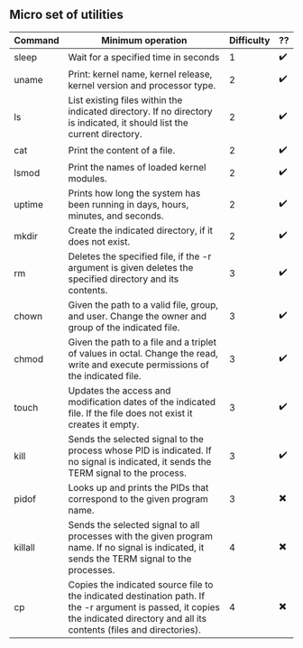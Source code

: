 ## Micro set of utilities 

| Command | Minimum operation                                                                                                                                                                 | Difficulty | ??                       |
|---------|-----------------------------------------------------------------------------------------------------------------------------------------------------------------------------------|------------|--------------------------|
| sleep   | Wait for a specified time in seconds                                                                                                                                              | 1          | :heavy_check_mark:       |
| uname   | Print: kernel name, kernel release, kernel version and processor type.                                                                                                            | 2          | :heavy_check_mark:       |
| ls      | List existing files within the indicated directory. If no directory is indicated, it should list the current directory.                                                           | 2          | :heavy_check_mark:       |
| cat     | Print the content of a file.                                                                                                                                                      | 2          | :heavy_check_mark:       |
| lsmod   | Print the names of loaded kernel modules.                                                                                                                                         | 2          | :heavy_check_mark:       |
| uptime  | Prints how long the system has been running in days, hours, minutes, and seconds.                                                                                                 | 2          | :heavy_check_mark:       |
| mkdir   | Create the indicated directory, if it does not exist.                                                                                                                             | 2          | :heavy_check_mark:       |
| rm      | Deletes the specified file, if the -r argument is given deletes the specified directory and its contents.                                                                         | 3          | :heavy_check_mark:       |
| chown   | Given the path to a valid file, group, and user. Change the owner and group of the indicated file.                                                                                | 3          | :heavy_check_mark:       |
| chmod   | Given the path to a file and a triplet of values in octal. Change the read, write and execute permissions of the indicated file.                                                  | 3          | :heavy_check_mark:       |
| touch   | Updates the access and modification dates of the indicated file. If the file does not exist it creates it empty.                                                                  | 3          | :heavy_check_mark:       |
| kill    | Sends the selected signal to the process whose PID is indicated. If no signal is indicated, it sends the TERM signal to the process.                                              | 3          | :heavy_check_mark:       |
| pidof   | Looks up and prints the PIDs that correspond to the given program name.                                                                                                           | 3          | :heavy_multiplication_x: |
| killall | Sends the selected signal to all processes with the given program name. If no signal is indicated, it sends the TERM signal to the processes.                                     | 4          | :heavy_multiplication_x: |
| cp      | Copies the indicated source file to the indicated destination path. If the -r argument is passed, it copies the indicated directory and all its contents (files and directories). | 4          | :heavy_multiplication_x: |
